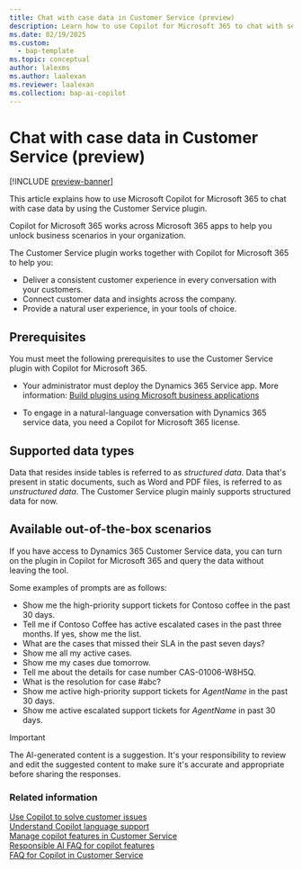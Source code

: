 ```yaml
---
title: Chat with case data in Customer Service (preview)
description: Learn how to use Copilot for Microsoft 365 to chat with service data and ask questions in natural language.
ms.date: 02/19/2025
ms.custom:
  - bap-template
ms.topic: conceptual
author: lalexms
ms.author: laalexan
ms.reviewer: laalexan
ms.collection: bap-ai-copilot
---
```


# Chat with case data in Customer Service (preview)

[!INCLUDE [preview-banner](~/../shared-content/shared/preview-includes/preview-note-d365.md)]

This article explains how to use Microsoft Copilot for Microsoft 365 to chat with case data by using the Customer Service plugin.

Copilot for Microsoft 365 works across Microsoft 365 apps to help you unlock business scenarios in your organization.

The Customer Service plugin works together with Copilot for Microsoft 365 to help you:

- Deliver a consistent customer experience in every conversation with your customers.
- Connect customer data and insights across the company.
- Provide a natural user experience, in your tools of choice.

## Prerequisites 

You must meet the following prerequisites to use the Customer Service plugin with Copilot for Microsoft 365.

- Your administrator must deploy the Dynamics 365 Service app. More information: [Build plugins using Microsoft business applications](/microsoft-365-copilot/extensibility/overview-business-applications#deploy-a-plugin)

- To engage in a natural-language conversation with Dynamics 365 service data, you need a Copilot for Microsoft 365 license. 

## Supported data types

Data that resides inside tables is referred to as *structured data*. Data that's present in static documents, such as Word and PDF files, is referred to as *unstructured data*. The Customer Service plugin mainly supports structured data for now.

## Available out-of-the-box scenarios

If you have access to Dynamics 365 Customer Service data, you can turn on the plugin in Copilot for Microsoft 365 and query the data without leaving the tool.

Some examples of prompts are as follows:

- Show me the high-priority support tickets for Contoso coffee in the past 30 days.
- Tell me if Contoso Coffee has active escalated cases in the past three months. If yes, show me the list.
- What are the cases that missed their SLA in the past seven days?
- Show me all my active cases.
- Show me my cases due tomorrow.
- Tell me about the details for case number CAS-01006-W8H5Q.
- What is the resolution for case #abc?
- Show me active high-priority support tickets for *AgentName* in the past 30 days.
- Show me active escalated support tickets for *AgentName* in past 30 days.

> [!IMPORTANT]
> The AI-generated content is a suggestion. It's your responsibility to review and edit the suggested content to make sure it's accurate and appropriate before sharing the responses.


### Related information

[Use Copilot to solve customer issues](use-copilot-features.md)  
[Understand Copilot language support](copilot-language-support.md)  
[Manage copilot features in Customer Service](/dynamics365/customer-service/administer/faq-copilot-features)  
[Responsible AI FAQ for copilot features](/dynamics365/customer-service/implement/faq-responsible-ai-copilot)   
[FAQ for Copilot in Customer Service](/dynamics365/customer-service/administer/faq-copilot-features)  

